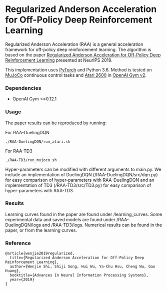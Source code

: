 # Regularized Anderson Acceleration for Off-Policy Deep Reinforcement Learning

Regularized Anderson Acceleration (RAA) is a general acceleration framework for off-policy deep reinforcement learning. 
The algorithm is based on the paper [Regularized Anderson Acceleration for Off-Policy Deep Reinforcement Learning](https://arxiv.org/pdf/1909.03245.pdf) presented at NeurIPS 2019.

This implementation uses [PyTorch](https://github.com/pytorch/pytorch) and Python 3.6.
Method is tested on [MuJoCo](http://www.mujoco.org/) continuous control tasks and [Atari 2600](https://github.com/openai/atari-py)
in [OpenAI Gym v2](https://github.com/openai/gym). 


### Dependencies
- OpenAI Gym <=0.12.1

### Usage
The paper results can be reproduced by running:

For RAA-DuelingDQN
```
./RAA-DuelingDQN/run_atari.sh
```
For RAA-TD3
```
./RAA-TD3/run_mujoco.sh
```

Hyper-parameters can be modified with different arguments to main.py. We include an implementation of DuelingDQN (/RAA-DuelingDQN/src/dqn.py) for 
easy comparison of hyper-parameters with RAA-DuelingDQN and an implementation of TD3 (/RAA-TD3/src/TD3.py) for 
easy comparison of hyper-parameters with RAA-TD3. 

### Results
Learning curves found in the paper are found under /learning_curves. 
Some experimental data and saved models are found under /RAA-DuelingDQN/logs and /RAA-TD3/logs.
Numerical results can be found in the paper, or from the learning curves.

### Reference
```
@article{wenjie2019regularized,
  title={Regularized Anderson Acceleration for Off-Policy Deep Reinforcement Learning},
  author={Wenjie Shi, Shiji Song, Hui Wu, Ya-Chu Hsu, Cheng Wu, Gao Huang},
  booktitle={Advances In Neural Information Processing Systems},
  year={2019}
}
```


